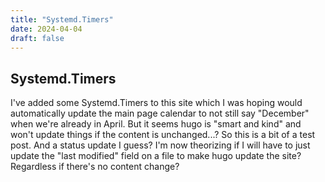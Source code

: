 ```yaml
---
title: "Systemd.Timers"
date: 2024-04-04
draft: false
---
```

## Systemd.Timers
I've added some Systemd.Timers to this site which I was hoping would automatically update the main page calendar to not still say "December" when we're already in April.
But it seems hugo is "smart and kind" and won't update things if the content is unchanged...? So this is a bit of a test post. And a status update I guess? I'm now theorizing if I will have to just update the "last modified" field on a file to make hugo update the site? Regardless if there's no content change?
